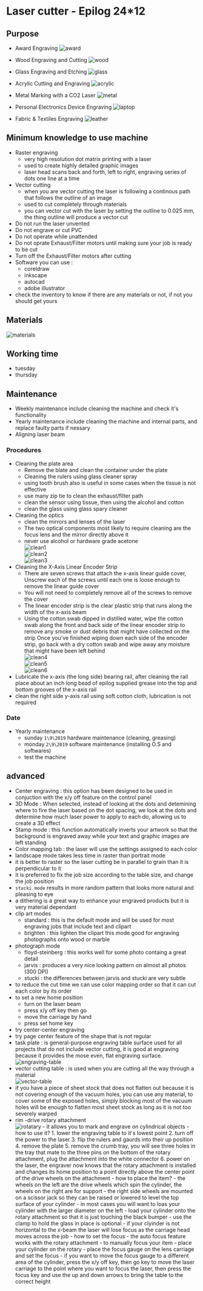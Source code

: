 # Laser cutter - Epilog 24\*12

## Purpose

- Award Engraving
  ![award](/src/imgs/documontations/machines/award.jpg)

- Wood Engraving and Cutting
  ![wood](/src/imgs/documontations/machines/maple-cut.jpg)

- Glass Engraving and Etching
  ![glass](/src/imgs/documontations/machines/glass.jpg)

- Acrylic Cutting and Engraving
  ![acrylic](/src/imgs/documontations/machines/acrylic.jpg)

- Metal Marking with a CO2 Laser
  ![metal](/src/imgs/documontations/machines/metal.gif)

- Personal Electronics Device Engraving
  ![laptop](/src/imgs/documontations/machines/laptop.jpg)

- Fabric & Textiles Engraving
  ![leather](/src/imgs/documontations/machines/leather.jpg)

## Minimum knowledge to use machine

- Raster engraving
  - very high resolution dot matrix printing with a laser
  - used to create highly detailed graphic images
  - laser head scans back and forth, left to right, engraving series of dots one line at a time
- Vector cutting
  - when you are vector cutting the laser is following a continous path that follows the outline of an image
  - used to cut completely through materials
  - you can vector cut with the laser by setting the outline to 0.025 mm, the thing outline will produce a vector cut
- Do not run the laser unvented
- Do not engrave or cut PVC
- Do not operate while unattended
- Do not oprate Exhaust/Filter motors until making sure your job is ready to be cut
- Turn off the Exhaust/Filter motors after cutting
- Software you can use :
  - coreldraw
  - inkscape
  - autocad
  - adobe illustrator
- check the inventory to know if there are any materials or not, if not you should get yours

## Materials

![materials](/src/imgs/documontations/machines/materials.png)

## Working time

- tuesday
- thursday

## Maintenance

- Weekly maintenance include cleaning the machine and check it's functionality
- Yearly maintenance include cleaning the machine and internal parts, and replace faulty parts if nessary
- Aligning laser beam

### Procedures

- Cleaning the plate area
  - Remove the blate and clean the container under the plate
  - Cleaning the rulers using glass cleaner spray
  - using tooth brush also is useful in some cases when the tissue is not effective
  - use many zip tie to clean the exhaust/filter path
  - clean the sensor using tissue, then using the alcohol and cotton
  - clean the glass using glass spary cleaner
- Cleaning the optics
  - clean the mirrors and lenses of the laser
  - The two optical components most likely to require cleaning are the focus lens and the mirror directly above it
  - never use alcohol or hardware grade acetone  
    ![clean1](/src/imgs/documontations/machines/clean_optics.jpg)  
    ![clean2](/src/imgs/documontations/machines/clean_optics2.jpg)  
    ![clean3](/src/imgs/documontations/machines/clean_optics3.jpg)
- Cleaning the X-Axis Linear Encoder Strip
  - There are seven screws that attach the x-axis linear guide cover, Unscrew each of the screws until each one is loose enough to remove the linear guide cover
  - You will not need to completely remove all of the screws to remove the cover
  - The linear encoder strip is the clear plastic strip that runs along the width of the x-axis beam
  - Using the cotton swab dipped in distilled water, wipe the cotton swab along the front and back side of the linear encoder strip to remove any smoke or dust debris that might have collected on the strip
    Once you've finished wiping down each side of the encoder strip, go back with a dry cotton swab and wipe away any moisture that might have been left behind  
    ![clean4](/src/imgs/documontations/machines/clean_optics4.jpg)  
    ![clean5](/src/imgs/documontations/machines/clean_optics5.jpg)  
    ![clean6](/src/imgs/documontations/machines/clean_optics6.jpg)
- Lubricate the x-axis (the long side) bearing rail, after cleaning the rail place about an inch long bead of epilog supplied grease into the top and bottom grooves of the x-axis rail
- clean the right side y-axis rail using soft cotton cloth, lubrication is not required

### Date

- Yearly maintenance
  - sunday `1\9\2019` hardware maintenance (cleaning, greasing)
  - monday `2\9\2019` software maintenance (installing O.S and softwares)
  - test the machine

## advanced

- Center engraving : this option has been designed to be used in conjuction with the x/y off feature on the control panel
- 3D Mode : When selected, instead of looking at the dots and detemining where to fire the laser based on the dot spacing, we look at the dots and determine how much laser power to apply to each do, allowing us to create a 3D effect
- Stamp mode : this function automatically inverts your artwork so that the background is engraved away while your text and graphic images are left standing
- Color mapping tab : the laser will use the settings assigned to each color
- landscape mode takes less time in raster than portrait mode
- it is better to raster so the laser cutting be in parallel to grain than it is perpendicular to it
- it is preferred to fix the job size according to the table size, and change the job position
- `stucki mode` results in more random pattern that looks more natural and pleasing to eye
- a dithering is a great way to enhance your engraved products but it is very material dependant
- clip art modes
  - standard : this is the default mode and will be used for most engraving jobs that include text and clipart
  - brighten : this lighten the clipart this mode good for engraving photographs onto wood or marble
- photograph mode
  - floyd-steinberg : this works well for some photo containg a great detail
  - jarvis : produces a very nice looking pattern on almost all photos (300 DPI)
  - stucki : the differences between jarvis and stucki are very subtle
- to reduce the cut time we can use color mapping order so that it can cut each color by its order
- to set a new home position
  - turn on the laser beam
  - press x/y off key then go
  - move the carriage by hand
  - press set home key
- try center-center engraving
- try page center feature of the shape that is not regular
- task plate : is general-purpose engraving table surface used for all projects that do not include vector cutting, it is good at engraving because it provides the mose even, flat engraving surface.  
  ![engraving-table](/src/imgs/documontations/machines/engraving-table.jpeg)
- vector cutting table : is used when you are cutting all the way through a material  
  ![vector-table](/src/imgs/documontations/machines/vector-table.jpeg)
- if you have a piece of sheet stock that does not flatten out because it is not covering enough of the vacuum holes, you can use any material, to cover some of the exposed holes, simply blocking most of the vacuum holes will be enough to flatten most sheet stock as long as it is not too severely warped
- rim -drive rotary attachment  
  ![rotatary](/src/imgs/documontations/machines/rotatary.jpg) - it allows you to mark and engrave on cylindrical objects - how to use it? 1. lower the engraving table to it's lowest point 2. turn off the power to the laser 3. flip the rulers and gaurds into their up position 4. remove the plate 5. remove the crumb tray, you will see three holes in the tray that mate to the three pins on the bottom of the rotary attachment, plug the attachment into the white connector 6. power on the laser, the engraver now knows that the rotary attachment is installed and changes its home position to a point directly above the center point of the drive wheels on the attachment - how to place the item? - the wheels on the left are the drive wheels which spin the cylinder, the wheels on the right are for support - the right side wheels are mounted on a scissor jack so they can be raised or lowered to level the top surface of your cylinder - in most cases you will want to loas your cylinder with the larger diameter on the left - load your cylinder onto the rotary attachment so that it is just touching the black bumper - use the clamp to hold the glass in place is optional - if your clyinder is not horizontal to the x-beam the laser will lose focus as the carriage head moves across the job - how to set the focus - the auto focus feature works with the rotary attachment - to manually focus your item - place your cylinder on the rotary - place the focus gauge on the lens carriage and set the focus - if you want to move the focus gauge to a different area of the cylinder, press the x/y off key, then go key to move the laser carriage to the point where you want to focus the laser, then press the focus key and use the up and down arrows to bring the table to the correct height
